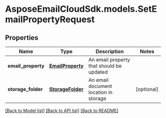 # AsposeEmailCloudSdk.models.SetEmailPropertyRequest

## Properties
Name | Type | Description | Notes
------------ | ------------- | ------------- | -------------
**email_property** | [**EmailProperty**](EmailProperty.md) | An email property that should be updated | 
**storage_folder** | [**StorageFolder**](StorageFolder.md) | An email document location in storage | [optional] 

[[Back to Model list]](README.md#documentation-for-models) [[Back to API list]](README.md#documentation-for-api-endpoints) [[Back to README]](README.md)


